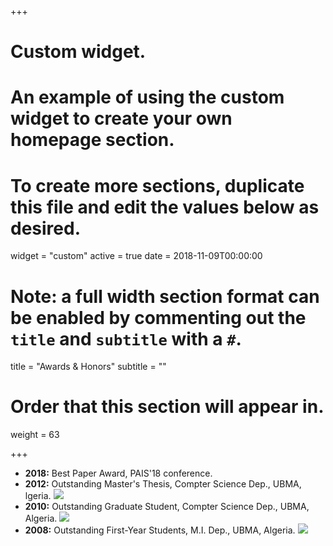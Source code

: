 +++
# Custom widget.
# An example of using the custom widget to create your own homepage section.
# To create more sections, duplicate this file and edit the values below as desired.
widget = "custom"
active = true
date = 2018-11-09T00:00:00

# Note: a full width section format can be enabled by commenting out the `title` and `subtitle` with a `#`.
title = "Awards & Honors"
subtitle = ""

# Order that this section will appear in.
weight = 63

+++

- **2018:** Best Paper Award, PAIS'18 conference. 
- **2012:** Outstanding Master's Thesis, Compter Science Dep., UBMA, lgeria. ![](https://img.shields.io/badge/top-1%25-blue.svg)
- **2010:** Outstanding Graduate Student, Compter Science Dep., UBMA, Algeria. ![](https://img.shields.io/badge/top-10%25-blue.svg)
- **2008:** Outstanding First-Year Students, M.I. Dep., UBMA, Algeria. ![](https://img.shields.io/badge/top-5%25-blue.svg)
